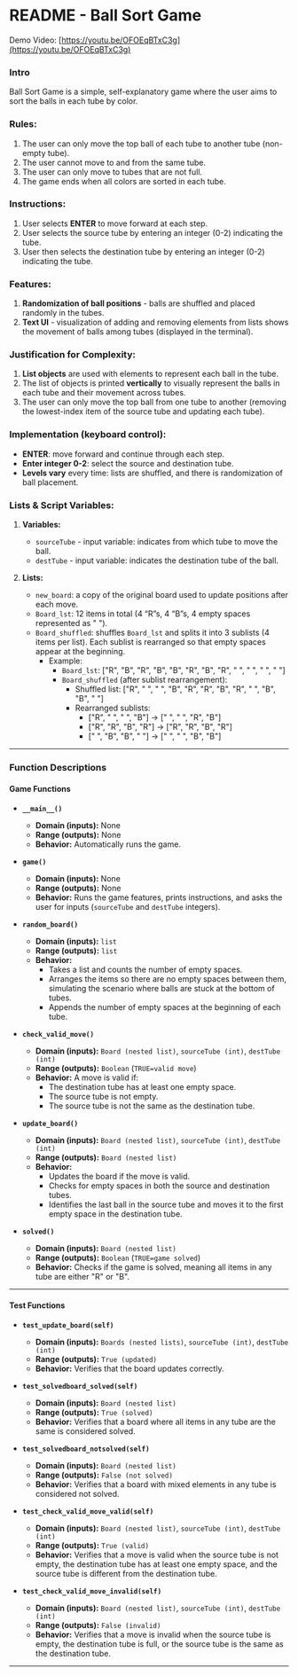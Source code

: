 # README - Ball Sort Game

Demo Video: [https://youtu.be/OFOEqBTxC3g](https://youtu.be/OFOEqBTxC3g)

### Intro
Ball Sort Game is a simple, self-explanatory game where the user aims to sort the balls in each tube by color.

### Rules:
1. The user can only move the top ball of each tube to another tube (non-empty tube).
2. The user cannot move to and from the same tube.
3. The user can only move to tubes that are not full.
4. The game ends when all colors are sorted in each tube.

### Instructions:
1. User selects **ENTER** to move forward at each step.
2. User selects the source tube by entering an integer (0-2) indicating the tube.
3. User then selects the destination tube by entering an integer (0-2) indicating the tube.

### Features:
1. **Randomization of ball positions** - balls are shuffled and placed randomly in the tubes.
2. **Text UI** - visualization of adding and removing elements from lists shows the movement of balls among tubes (displayed in the terminal).

### Justification for Complexity:
1. **List objects** are used with elements to represent each ball in the tube.
2. The list of objects is printed **vertically** to visually represent the balls in each tube and their movement across tubes.
3. The user can only move the top ball from one tube to another (removing the lowest-index item of the source tube and updating each tube).

### Implementation (keyboard control):  
- **ENTER**: move forward and continue through each step.  
- **Enter integer 0-2**: select the source and destination tube.  
- **Levels vary** every time: lists are shuffled, and there is randomization of ball placement.

### Lists & Script Variables:
1. **Variables:**
   - `sourceTube` - input variable: indicates from which tube to move the ball.
   - `destTube` - input variable: indicates the destination tube of the ball.

2. **Lists:**
   - `new_board`: a copy of the original board used to update positions after each move.
   - `Board_lst`: 12 items in total (4 “R”s, 4 “B”s, 4 empty spaces represented as " ").
   - `Board_shuffled`: shuffles `Board_lst` and splits it into 3 sublists (4 items per list). Each sublist is rearranged so that empty spaces appear at the beginning.
     - Example:
       - `Board_lst`: ["R", "B", "R", "B", "B", "R", "B", "R", " ", " ", " ", " "]  
       - `Board_shuffled` (after sublist rearrangement):  
         - Shuffled list: ["R", " ", " ", "B", "R", "R", "B", "R", " ", "B", "B", " "]  
         - Rearranged sublists:  
           - ["R", " ", " ", "B"] → [" ", " ", "R", "B"]  
           - ["R", "R", "B", "R"] → ["R", "R", "B", "R"]  
           - [" ", "B", "B", " "] → [" ", " ", "B", "B"]

---

### Function Descriptions

#### Game Functions

- **`__main__()`**  
  - **Domain (inputs):** None  
  - **Range (outputs):** None  
  - **Behavior:** Automatically runs the game.

- **`game()`**  
  - **Domain (inputs):** None  
  - **Range (outputs):** None  
  - **Behavior:** Runs the game features, prints instructions, and asks the user for inputs (`sourceTube` and `destTube` integers).

- **`random_board()`**  
  - **Domain (inputs):** `list`  
  - **Range (outputs):** `list`  
  - **Behavior:**  
    - Takes a list and counts the number of empty spaces.  
    - Arranges the items so there are no empty spaces between them, simulating the scenario where balls are stuck at the bottom of tubes.  
    - Appends the number of empty spaces at the beginning of each tube.

- **`check_valid_move()`**  
  - **Domain (inputs):** `Board (nested list)`, `sourceTube (int)`, `destTube (int)`  
  - **Range (outputs):** `Boolean` (`TRUE=valid move`)  
  - **Behavior:** A move is valid if:  
    - The destination tube has at least one empty space.  
    - The source tube is not empty.  
    - The source tube is not the same as the destination tube.

- **`update_board()`**  
  - **Domain (inputs):** `Board (nested list)`, `sourceTube (int)`, `destTube (int)`  
  - **Range (outputs):** `Board (nested list)`  
  - **Behavior:**  
    - Updates the board if the move is valid.  
    - Checks for empty spaces in both the source and destination tubes.  
    - Identifies the last ball in the source tube and moves it to the first empty space in the destination tube.

- **`solved()`**  
  - **Domain (inputs):** `Board (nested list)`  
  - **Range (outputs):** `Boolean` (`TRUE=game solved`)  
  - **Behavior:** Checks if the game is solved, meaning all items in any tube are either "R" or "B".

---

#### Test Functions

- **`test_update_board(self)`**  
  - **Domain (inputs):** `Boards (nested lists)`, `sourceTube (int)`, `destTube (int)`  
  - **Range (outputs):** `True (updated)`  
  - **Behavior:** Verifies that the board updates correctly.

- **`test_solvedboard_solved(self)`**  
  - **Domain (inputs):** `Board (nested list)`  
  - **Range (outputs):** `True (solved)`  
  - **Behavior:** Verifies that a board where all items in any tube are the same is considered solved.

- **`test_solvedboard_notsolved(self)`**  
  - **Domain (inputs):** `Board (nested list)`  
  - **Range (outputs):** `False (not solved)`  
  - **Behavior:** Verifies that a board with mixed elements in any tube is considered not solved.

- **`test_check_valid_move_valid(self)`**  
  - **Domain (inputs):** `Board (nested list)`, `sourceTube (int)`, `destTube (int)`  
  - **Range (outputs):** `True (valid)`  
  - **Behavior:** Verifies that a move is valid when the source tube is not empty, the destination tube has at least one empty space, and the source tube is different from the destination tube.

- **`test_check_valid_move_invalid(self)`**  
  - **Domain (inputs):** `Board (nested list)`, `sourceTube (int)`, `destTube (int)`  
  - **Range (outputs):** `False (invalid)`  
  - **Behavior:** Verifies that a move is invalid when the source tube is empty, the destination tube is full, or the source tube is the same as the destination tube.

---


